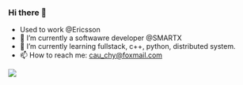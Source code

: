### Hi there 👋

<!--
**XiGou/XiGou** is a ✨ _special_ ✨ repository because its `README.md` (this file) appears on your GitHub profile.

Here are some ideas to get you started:
- 👯 I’m looking to collaborate on ...
- 🤔 I’m looking for help with ...
- 💬 Ask me about ...
- 😄 Pronouns: ...
- ⚡ Fun fact: ...


-->
- Used to work @Ericsson
- 🔭 I’m currently a softwawre developer @SMARTX
- 🌱 I’m currently learning fullstack, c++, python, distributed system.
- 📫 How to reach me: cau_chy@foxmail.com

![](https://github-readme-stats.vercel.app/api?username=xigou)
